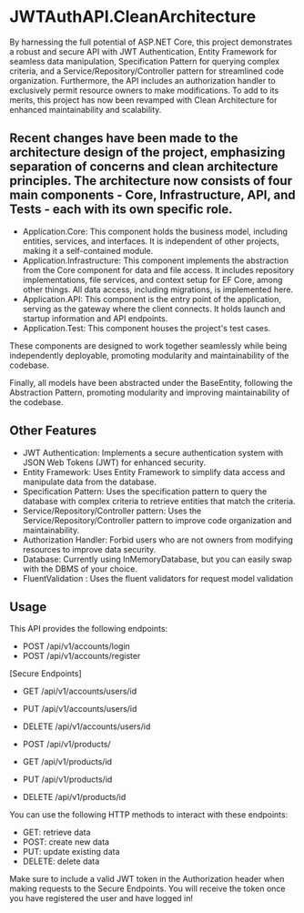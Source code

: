 # JWTAuthAPI.CleanArchitecture

By harnessing the full potential of ASP.NET Core, this project demonstrates a robust and secure API with JWT Authentication, Entity Framework for seamless data manipulation, Specification Pattern for querying complex criteria, and a Service/Repository/Controller pattern for streamlined code organization. Furthermore, the API includes an authorization handler to exclusively permit resource owners to make modifications. To add to its merits, this project has now been revamped with Clean Architecture for enhanced maintainability and scalability.

## Recent changes have been made to the architecture design of the project, emphasizing separation of concerns and clean architecture principles. The architecture now consists of four main components - Core, Infrastructure, API, and Tests - each with its own specific role.

* Application.Core: This component holds the business model, including entities, services, and interfaces. It is independent of other projects, making it a self-contained module.
* Application.Infrastructure: This component implements the abstraction from the Core component for data and file access. It includes repository implementations, file services, and context setup for EF Core, among other things. All data access, including migrations, is implemented here.
* Application.API: This component is the entry point of the application, serving as the gateway where the client connects. It holds launch and startup information and API endpoints.
* Application.Test: This component houses the project's test cases.

These components are designed to work together seamlessly while being independently deployable, promoting modularity and maintainability of the codebase.

Finally, all models have been abstracted under the BaseEntity, following the Abstraction Pattern, promoting modularity and improving maintainability of the codebase.


## Other Features
* JWT Authentication: Implements a secure authentication system with JSON Web Tokens (JWT) for enhanced security.
* Entity Framework: Uses Entity Framework to simplify data access and manipulate data from the database.
* Specification Pattern: Uses the specification pattern to query the database with complex criteria to retrieve entities that match the criteria.
* Service/Repository/Controller pattern: Uses the Service/Repository/Controller pattern to improve code organization and maintainability.
* Authorization Handler: Forbid users who are not owners from modifying resources to improve data security.
* Database: Currently using InMemoryDatabase, but you can easily swap with the DBMS of your choice.
* FluentValidation : Uses the fluent validators for request model validation

## Usage
This API provides the following endpoints:

* POST /api/v1/accounts/login
* POST /api/v1/accounts/register

[Secure Endpoints]
* GET /api/v1/accounts/users/id
* PUT /api/v1/accounts/users/id
* DELETE /api/v1/accounts/users/id 

* POST /api/v1/products/
* GET /api/v1/products/id
* PUT /api/v1/products/id
* DELETE /api/v1/products/id 

You can use the following HTTP methods to interact with these endpoints:

* GET: retrieve data
* POST: create new data
* PUT: update existing data
* DELETE: delete data

Make sure to include a valid JWT token in the Authorization header when making requests to the Secure Endpoints. You will receive the token once you have registered the user and have logged in!